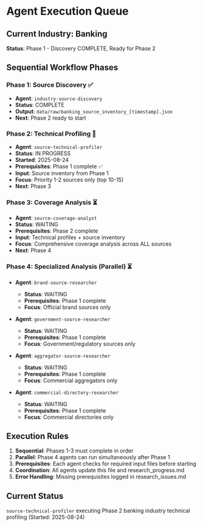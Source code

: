 # Agent Execution Queue

## Current Industry: Banking
**Status**: Phase 1 - Discovery COMPLETE, Ready for Phase 2

## Sequential Workflow Phases

### Phase 1: Source Discovery ✅
- **Agent**: `industry-source-discovery`
- **Status**: COMPLETE
- **Output**: `data/raw/banking_source_inventory_[timestamp].json`
- **Next**: Phase 2 ready to start

### Phase 2: Technical Profiling 🔄
- **Agent**: `source-technical-profiler`
- **Status**: IN PROGRESS
- **Started**: 2025-08-24
- **Prerequisites**: Phase 1 complete ✅
- **Input**: Source inventory from Phase 1
- **Focus**: Priority 1-2 sources only (top 10-15)
- **Next**: Phase 3

### Phase 3: Coverage Analysis ⏳
- **Agent**: `source-coverage-analyst`  
- **Status**: WAITING
- **Prerequisites**: Phase 2 complete
- **Input**: Technical profiles + source inventory
- **Focus**: Comprehensive coverage analysis across ALL sources
- **Next**: Phase 4

### Phase 4: Specialized Analysis (Parallel) ⏳
- **Agent**: `brand-source-researcher`
  - **Status**: WAITING
  - **Prerequisites**: Phase 1 complete
  - **Focus**: Official brand sources only
  
- **Agent**: `government-source-researcher`
  - **Status**: WAITING  
  - **Prerequisites**: Phase 1 complete
  - **Focus**: Government/regulatory sources only
  
- **Agent**: `aggregator-source-researcher`
  - **Status**: WAITING
  - **Prerequisites**: Phase 1 complete
  - **Focus**: Commercial aggregators only
  
- **Agent**: `commercial-directory-researcher`
  - **Status**: WAITING
  - **Prerequisites**: Phase 1 complete
  - **Focus**: Commercial directories only

## Execution Rules
1. **Sequential**: Phases 1-3 must complete in order
2. **Parallel**: Phase 4 agents can run simultaneously after Phase 1
3. **Prerequisites**: Each agent checks for required input files before starting
4. **Coordination**: All agents update this file and research_progress.md
5. **Error Handling**: Missing prerequisites logged in research_issues.md

## Current Status
`source-technical-profiler` executing Phase 2 banking industry technical profiling (Started: 2025-08-24)